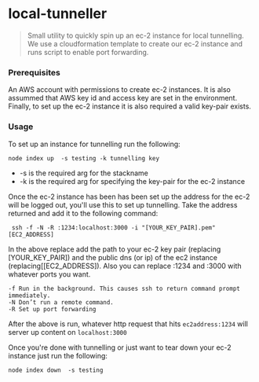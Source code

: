 # local-tunneller

> Small utility to quickly spin up an ec-2 instance for local tunnelling. We use a cloudformation template to create our ec-2 instance and runs script to enable port forwarding.

### Prerequisites
An AWS account with permissions to create ec-2 instances.  It is also assummed that AWS key id and access key are set in the environment. Finally, to set up the ec-2 instance it is also required a valid key-pair exists.

### Usage
To set up an instance for tunnelling run the following:

`node index up  -s testing -k tunnelling key`

* -s is the required arg for the stackname
* -k is the required arg for specifying the key-pair for the ec-2 instance

Once the ec-2 instance has been has been set up the address for the ec-2 will be logged out, you'll use this to set up tunnelling. Take the address returned and add it to the following command:

` ssh -f -N -R :1234:localhost:3000 -i "[YOUR_KEY_PAIR].pem" [EC2_ADDRESS]`

In the above replace add the path to your ec-2 key pair (replacing [YOUR_KEY_PAIR]) and the public dns (or ip) of the ec2 instance (replacing[[EC2_ADDRESS]).  Also you can replace :1234 and :3000 with whatever ports you want.

```
-f Run in the background. This causes ssh to return command prompt immediately.
-N Don’t run a remote command.
-R Set up port forwarding
```
After the above is run, whatever http request that hits `ec2address:1234` will server up content on `localhost:3000`

Once you're done with tunnelling or just want to tear down your ec-2 instance just run the following:

`node index down  -s testing`

